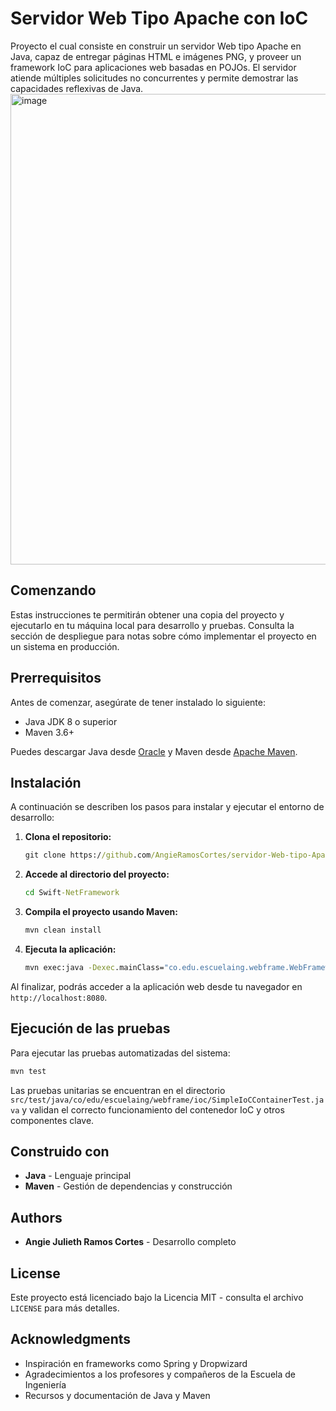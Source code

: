 
# Servidor Web Tipo Apache con IoC

Proyecto el cual consiste en construir un servidor Web tipo Apache en Java, capaz de entregar páginas HTML e imágenes PNG, y proveer un framework IoC para aplicaciones web basadas en POJOs. El servidor atiende múltiples solicitudes no concurrentes y permite demostrar las capacidades reflexivas de Java.
<img width="1919" height="753" alt="image" src="https://github.com/user-attachments/assets/fedeea6e-927b-47f5-9432-e298bb5b786a" />


## Comenzando

Estas instrucciones te permitirán obtener una copia del proyecto y ejecutarlo en tu máquina local para desarrollo y pruebas. Consulta la sección de despliegue para notas sobre cómo implementar el proyecto en un sistema en producción.

## Prerrequisitos

Antes de comenzar, asegúrate de tener instalado lo siguiente:

- Java JDK 8 o superior
- Maven 3.6+

Puedes descargar Java desde [Oracle](https://www.oracle.com/java/technologies/downloads/) y Maven desde [Apache Maven](https://maven.apache.org/download.cgi).

## Instalación
A continuación se describen los pasos para instalar y ejecutar el entorno de desarrollo:

1. **Clona el repositorio:**
    ```cmd
    git clone https://github.com/AngieRamosCortes/servidor-Web-tipo-Apache-.git

2. **Accede al directorio del proyecto:**
    ```cmd
    cd Swift-NetFramework
    ```

3. **Compila el proyecto usando Maven:**
    ```cmd
    mvn clean install
    ```

4. **Ejecuta la aplicación:**
    ```cmd
    mvn exec:java -Dexec.mainClass="co.edu.escuelaing.webframe.WebFrameworkApp"
    ```

Al finalizar, podrás acceder a la aplicación web desde tu navegador en `http://localhost:8080`.

## Ejecución de las pruebas
Para ejecutar las pruebas automatizadas del sistema:
```cmd
mvn test
```

Las pruebas unitarias se encuentran en el directorio `src/test/java/co/edu/escuelaing/webframe/ioc/SimpleIoCContainerTest.java` y validan el correcto funcionamiento del contenedor IoC y otros componentes clave.


## Construido con

- **Java** - Lenguaje principal
- **Maven** - Gestión de dependencias y construcción


## Authors
- **Angie Julieth Ramos Cortes** - Desarrollo completo


## License
Este proyecto está licenciado bajo la Licencia MIT - consulta el archivo `LICENSE` para más detalles.

## Acknowledgments
- Inspiración en frameworks como Spring y Dropwizard
- Agradecimientos a los profesores y compañeros de la Escuela de Ingeniería
- Recursos y documentación de Java y Maven

